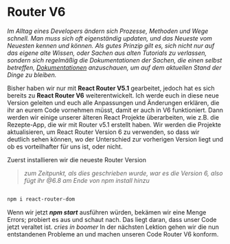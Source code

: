 #  Router V6

*Im Alltag eines Developers ändern sich Prozesse, Methoden und Wege schnell. Man muss sich oft eigenständig updaten, und das Neueste vom Neuesten kennen und können. Als gutes Prinzip gilt es, sich nicht nur auf das eigene alte Wissen, oder Sachen aus alten Tutorials zu verlassen, sondern sich regelmäßig die Dokumentationen der Sachen, die einen selbst betreffen, [Dokumentationen](https://reactrouter.com/en/main) anzuschauen, um auf dem aktuellen Stand der Dinge zu bleiben.*

Bisher haben wir nur mit **React Router V5.1** gearbeitet, jedoch hat es sich bereits zu **React Router V6** weiterentwickelt. Ich werde euch in diese neue Version geleiten und euch alle Anpassungen und Änderungen erklären, die ihr an eurem Code vornehmen müsst, damit er auch in V6 funktioniert. Dann werden wir einige unserer älteren React Projekte überarbeiten, wie z.B. die Rezepte-App, die wir mit Router v5.1 erstellt haben. Wir werden die Projekte aktualisieren, um React Router Version 6 zu verwenden, so dass wir deutlich sehen können, wo der Unterschied zur vorherigen Version liegt und ob es vorteilhafter für uns ist, oder nicht.

Zuerst installieren wir die neueste Router Version

>*zum Zeitpunkt, als dies geschrieben wurde, war es die Version 6, also fügt ihr @6.8 am Ende von npm install hinzu*

  
```bash

npm i react-router-dom

```


Wenn wir jetzt ***npm start*** ausführen würden, bekämen wir eine Menge Errors; probiert es aus und schaut nach. Das liegt daran, dass unser Code jetzt veraltet ist. *cries in boomer*
In der nächsten Lektion gehen wir die nun entstandenen Probleme an und machen unseren Code Router V6 konform.
